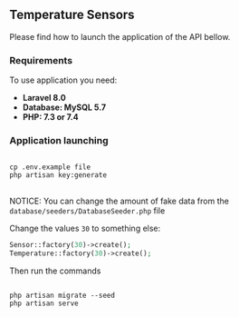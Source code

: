 ## Temperature Sensors

Please find how to launch the application of the API bellow.

### Requirements

To use application you need:

- **Laravel 8.0**
- **Database: MySQL 5.7**
- **PHP: 7.3 or 7.4**

### Application launching

<pre>
<code>
cp .env.example file
php artisan key:generate
</code>
</pre>

NOTICE:
You can change the amount of fake data from the <code>database/seeders/DatabaseSeeder.php</code> file

Change the values <code>30</code> to something else:
```php
Sensor::factory(30)->create();
Temperature::factory(30)->create();
```

Then run the commands

<pre>
<code>
php artisan migrate --seed
php artisan serve
</code>
</pre>

